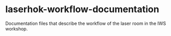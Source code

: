 # laserhok-workflow-documentation
Documentation files that describe the workflow of the laser room in the IWS workshop. 
